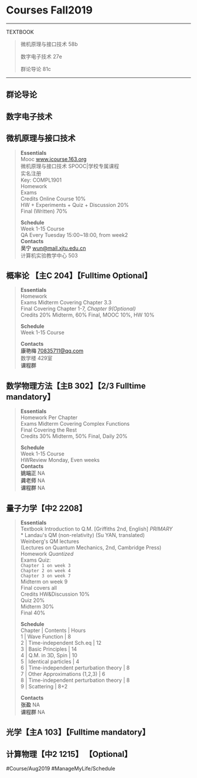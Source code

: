 <!-- ![Project Cover](./Reference/Resources/Cover.svg) -->

# Courses Fall2019
---

TEXTBOOK

> 微机原理与接口技术 58b
> 
> 数字电子技术 27e
>
> 群论导论 81c

---

## 群论导论
## 数字电子技术
## 微机原理与接口技术
> **Essentials**  
> 	Mooc			www.icourse.163.org  
> 					微机原理与接口技术 SPOOC|学校专属课程  
> 					实名注册  
> 					Key: COMPL1901  
> 	Homework 	  
> 	Exams		  
> 	Credits			Online Course 10%  
> 					HW + Experiments + Quiz + Discussion 20%  
> 					Final (Written) 70%  
> 	  
> **Schedule**  
> 	Week 1-15	Course  
> 	QA			Every Tuesday 15:00~18:00, from week2  
> **Contacts**  
> **吴宁** 		wun@mail.xjtu.edu.cn  
> 				计算机实验教学中心 503  

## 概率论 【主C 204】【Fulltime Optional】
> **Essentials**  
> 	Homework 	  
> 	Exams		Midterm Covering Chapter 3.3  
> 				Final Covering Chapter 1-7, _Chapter 9(Optional)_  
> 	Credits		20% Midterm, 60% Final, MOOC 10%, HW 10%  
> 	  
> **Schedule**  
> 	Week 1-15	Course  
>   
> **Contacts**  
> **康艳梅** 		70835711@qq.com  
> 				数学楼 429室  
> **课程群**		  

## 数学物理方法【主B 302】【2/3 Fulltime mandatory】
> **Essentials**  
> 	Homework 	Per Chapter  
> 	Exams		Midterm Covering Complex Functions  
> 				Final Covering the Rest  
> 	Credits		30% Midterm, 50% Final, Daily 20%  
> 	  
> **Schedule**  
> 	Week 1-15	Course  
> 	HWReview	Monday, Even weeks  
> **Contacts**  
> **姚端正** 		NA  
> **龚老师**		NA  
> **课程群**		NA  

## 量子力学【中2 2208】
> **Essentials**  
> 	Textbook	Introduction to Q.M. [Griffiths 2nd, English] _PRIMARY_  
> 				* Landau's QM (non-relativity) (Su YAN, translated)   
> 				Weinberg's QM lectures  
> 					(Lectures on Quantum Mechanics, 2nd, Cambridge Press)  
> 	Homework 	_Quantized_  
> 	Exams		Quiz:  
> 					`Chapter 1 on week 3`  
> 					`Chapter 2 on week 4`  
> 					`Chapter 3 on week 7`  
> 				Midterm on week 9  
> 				Final covers all  
> 	Credits		HW&Discussion		10%  
> 				Quiz				20%  
> 				Midterm				30%  
> 				Final				40%  
>   
> **Schedule**  
> 	Chapter		| Contents								| Hours  
> 	1			| Wave Function							| 8  
> 	2			| Time-independent Sch.eq				| 12  
> 	3			| Basic Principles							| 14  
> 	4			| Q.M. in 3D, Spin							| 10  
> 	5			| Identical particles						| 4  
> 	6			| Time-independent perturbation theory	| 8  
> 	7			| Other Approximations (1,2,3)				| 6  
> 	8			| Time-independent perturbation theory	| 8  
> 	9			| Scattering								| 8+2  
>   
> **Contacts**  
> 	**张盈** 		NA  
> 	**课程群**		NA  


## 光学【主A 103】【Fulltime mandatory】

## 计算物理【中2 1215】 【Optional】

#Course/Aug2019 #ManageMyLife/Schedule